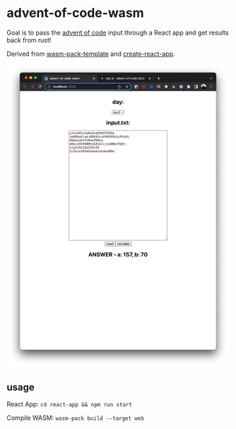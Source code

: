 # advent-of-code-wasm

Goal is to pass the [advent of code](https://github.com/iamkahvi/advent-of-code-2022) input through a React app and get results back from rust!

Derived from [wasm-pack-template](https://github.com/rustwasm/wasm-pack-template) and [create-react-app](https://reactjs.org/docs/create-a-new-react-app.html#create-react-app).

![website screenshot](./assets/website.png)

## usage

React App: `cd react-app && npm run start`

Compile WASM: `wasm-pack build --target web`
